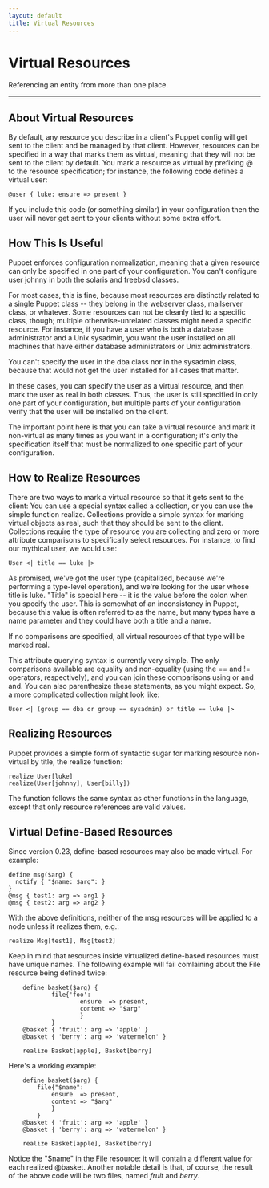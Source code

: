 ```yaml
---
layout: default
title: Virtual Resources
---
```


Virtual Resources
=================

Referencing an entity from more than one place.

* * *

About Virtual Resources
-----------------------

By default, any resource you describe in a client's Puppet config
will get sent to the client and be managed by that client. However,
resources can be specified in a way that marks them
as virtual, meaning that they will not be sent to the client by
default. You mark a resource as virtual by prefixing @ to the
resource specification; for instance, the following code defines a
virtual user:

    @user { luke: ensure => present }

If you include this code (or something similar) in your
configuration then the user will never get sent to your clients
without some extra effort.

How This Is Useful
------------------

Puppet enforces configuration normalization, meaning that a given
resource can only be specified in one part of your configuration.
You can't configure user johnny in both the solaris and freebsd
classes.

For most cases, this is fine, because most resources are distinctly
related to a single Puppet class -- they belong in the webserver
class, mailserver class, or whatever. Some resources can not be
cleanly tied to a specific class, though; multiple
otherwise-unrelated classes might need a specific resource. For
instance, if you have a user who is both a database administrator
and a Unix sysadmin, you want the user installed on all machines
that have either database administrators or Unix administrators.

You can't specify the user in the dba class nor in the sysadmin
class, because that would not get the user installed for all cases
that matter.

In these cases, you can specify the user as a virtual resource, and
then mark the user as real in both classes. Thus, the user is still
specified in only one part of your configuration, but multiple
parts of your configuration verify that the user will be installed
on the client.

The important point here is that you can take a virtual resource
and mark it non-virtual as many times as you want in a
configuration; it's only the specification itself that must be
normalized to one specific part of your configuration.

How to Realize Resources
------------------------

There are two ways to mark a virtual resource so that it gets sent
to the client: You can use a special syntax called a collection, or
you can use the simple function realize. Collections provide a
simple syntax for marking virtual objects as real, such that they
should be sent to the client. Collections require the type of
resource you are collecting and zero or more attribute comparisons
to specifically select resources. For instance, to find our
mythical user, we would use:

    User <| title == luke |>

As promised, we've got the user type (capitalized, because we're
performing a type-level operation), and we're looking for the user
whose title is luke. "Title" is special here -- it is the value
before the colon when you specify the user. This is somewhat of an
inconsistency in Puppet, because this value is often referred to as
the name, but many types have a name parameter and they could have
both a title and a name.

If no comparisons are specified, all virtual resources of that type
will be marked real.

This attribute querying syntax is currently very simple. The only
comparisons available are equality and non-equality (using the ==
and != operators, respectively), and you can join these comparisons
using or and and. You can also parenthesize these statements, as
you might expect. So, a more complicated collection might look
like:

    User <| (group == dba or group == sysadmin) or title == luke |>

Realizing Resources
-------------------

Puppet provides a simple form of syntactic sugar for marking
resource non-virtual by title, the realize function:

    realize User[luke]
    realize(User[johnny], User[billy])

The function follows the same syntax as other functions in the
language, except that only resource references are valid values.

Virtual Define-Based Resources
------------------------------

Since version 0.23, define-based resources may also be made
virtual. For example:

    define msg($arg) {
      notify { "$name: $arg": }
    }
    @msg { test1: arg => arg1 }
    @msg { test2: arg => arg2 }

With the above definitions, neither of the msg resources will be
applied to a node unless it realizes them, e.g.:

    realize Msg[test1], Msg[test2]

Keep in mind that resources inside virtualized define-based
resources must have unique names. The following example will
fail comlaining about the File resource being defined twice:

        define basket($arg) {
                file{'foo':
                        ensure  => present,
                        content => "$arg"
                        }
                }
        @basket { 'fruit': arg => 'apple' }
        @basket { 'berry': arg => 'watermelon' }

        realize Basket[apple], Basket[berry]

Here's a working example:

        define basket($arg) {
            file{"$name":
                ensure  => present,
                content => "$arg"
                }
            }
        @basket { 'fruit': arg => 'apple' }
        @basket { 'berry': arg => 'watermelon' }

        realize Basket[apple], Basket[berry]

Notice the "$name" in the File resource: it will contain a different
value for each realized @basket. Another notable detail is that, of course,
the result of the above code will be two files, named *fruit* and *berry*.


